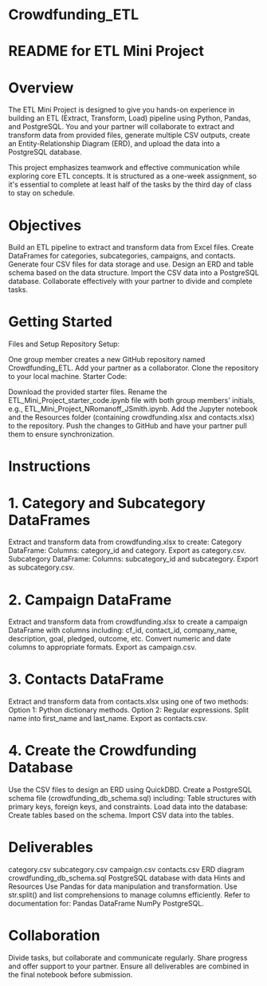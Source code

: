 # Crowdfunding_ETL
# README for ETL Mini Project

# Overview
The ETL Mini Project is designed to give you hands-on experience in building an ETL (Extract, Transform, Load) pipeline using Python, Pandas, and PostgreSQL. You and your partner will collaborate to extract and transform data from provided files, generate multiple CSV outputs, create an Entity-Relationship Diagram (ERD), and upload the data into a PostgreSQL database.

This project emphasizes teamwork and effective communication while exploring core ETL concepts. It is structured as a one-week assignment, so it's essential to complete at least half of the tasks by the third day of class to stay on schedule.

# Objectives
Build an ETL pipeline to extract and transform data from Excel files.
Create DataFrames for categories, subcategories, campaigns, and contacts.
Generate four CSV files for data storage and use.
Design an ERD and table schema based on the data structure.
Import the CSV data into a PostgreSQL database.
Collaborate effectively with your partner to divide and complete tasks.

# Getting Started
Files and Setup
Repository Setup:

One group member creates a new GitHub repository named Crowdfunding_ETL.
Add your partner as a collaborator.
Clone the repository to your local machine.
Starter Code:

Download the provided starter files.
Rename the ETL_Mini_Project_starter_code.ipynb file with both group members' initials, e.g., ETL_Mini_Project_NRomanoff_JSmith.ipynb.
Add the Jupyter notebook and the Resources folder (containing crowdfunding.xlsx and contacts.xlsx) to the repository.
Push the changes to GitHub and have your partner pull them to ensure synchronization.

# Instructions

# 1. Category and Subcategory DataFrames
Extract and transform data from crowdfunding.xlsx to create:
Category DataFrame:
Columns: category_id and category.
Export as category.csv.
Subcategory DataFrame:
Columns: subcategory_id and subcategory.
Export as subcategory.csv.
# 2. Campaign DataFrame
Extract and transform data from crowdfunding.xlsx to create a campaign DataFrame with columns including:
cf_id, contact_id, company_name, description, goal, pledged, outcome, etc.
Convert numeric and date columns to appropriate formats.
Export as campaign.csv.
# 3. Contacts DataFrame
Extract and transform data from contacts.xlsx using one of two methods:
Option 1: Python dictionary methods.
Option 2: Regular expressions.
Split name into first_name and last_name.
Export as contacts.csv.
# 4. Create the Crowdfunding Database
Use the CSV files to design an ERD using QuickDBD.
Create a PostgreSQL schema file (crowdfunding_db_schema.sql) including:
Table structures with primary keys, foreign keys, and constraints.
Load data into the database:
Create tables based on the schema.
Import CSV data into the tables.

# Deliverables
category.csv
subcategory.csv
campaign.csv
contacts.csv
ERD diagram
crowdfunding_db_schema.sql
PostgreSQL database with data
Hints and Resources
Use Pandas for data manipulation and transformation.
Use str.split() and list comprehensions to manage columns efficiently.
Refer to documentation for:
Pandas DataFrame
NumPy
PostgreSQL.

# Collaboration
Divide tasks, but collaborate and communicate regularly.
Share progress and offer support to your partner.
Ensure all deliverables are combined in the final notebook before submission.

